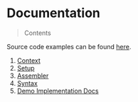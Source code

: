 # Documentation
> Contents

Source code examples can be found [here](https://github.com/dainank/stellar-strike/tree/ad6b6fc9c01b20629d4d4a517ad2752af7fb658f/docs/examples).

1. [Context](./1_Context.md)
2. [Setup](./2_Setup.md)
3. [Assembler](./3_Assembler.md)
4. [Syntax](./4_Syntax.md)
5. [Demo Implementation Docs](../template/README.md)